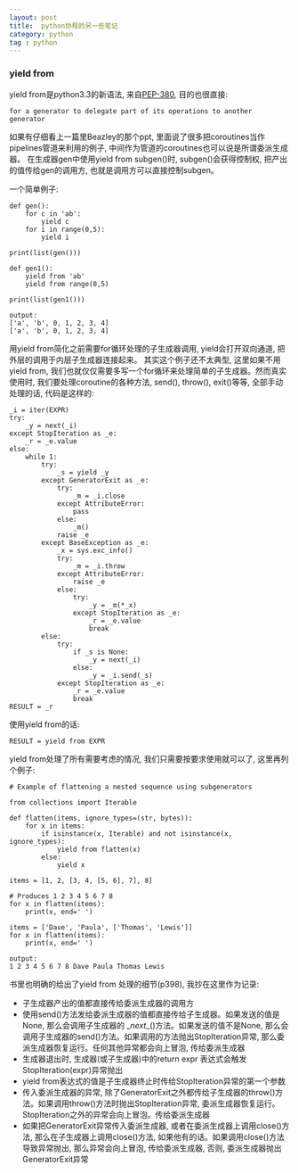 ```yaml
---
layout: post
title:  python协程的另一些笔记
category: python
tag : python
--- 
```


### yield from

yield from是python3.3的新语法, 来自[PEP-380](https://www.python.org/dev/peps/pep-0380/), 目的也很直接:  

`for a generator to delegate part of its operations to another generator`

如果有仔细看上一篇里Beazley的那个ppt, 里面说了很多把coroutines当作pipelines管道来利用的例子, 中间作为管道的coroutines也可以说是所谓委派生成器。 在生成器gen中使用yield from subgen()时, subgen()会获得控制权, 把产出的值传给gen的调用方, 也就是调用方可以直接控制subgen。  

一个简单例子:  

```
def gen():
	for c in 'ab':
		yield c
	for i in range(0,5):
		yield i

print(list(gen()))

def gen1():
	yield from 'ab'
	yield from range(0,5)

print(list(gen1()))

output:
['a', 'b', 0, 1, 2, 3, 4]
['a', 'b', 0, 1, 2, 3, 4]

```
用yield from简化之前需要for循环处理的子生成器调用, yield会打开双向通道, 把外层的调用于内层子生成器连接起来。 其实这个例子还不太典型, 这里如果不用yield from, 我们也就仅仅需要多写一个for循环来处理简单的子生成器。然而真实使用时, 我们要处理coroutine的各种方法, send(), throw(), exit()等等, 全部手动处理的话, 代码是这样的:  

```
_i = iter(EXPR)
try:
    _y = next(_i)
except StopIteration as _e:
    _r = _e.value
else:
    while 1:
        try:
            _s = yield _y
        except GeneratorExit as _e:
            try:
                _m = _i.close
            except AttributeError:
                pass
            else:
                _m()
            raise _e
        except BaseException as _e:
            _x = sys.exc_info()
            try:
                _m = _i.throw
            except AttributeError:
                raise _e
            else:
                try:
                    _y = _m(*_x)
                except StopIteration as _e:
                    _r = _e.value
                    break
        else:
            try:
                if _s is None:
                    _y = next(_i)
                else:
                    _y = _i.send(_s)
            except StopIteration as _e:
                _r = _e.value
                break
RESULT = _r

```

使用yield from的话:  

```
RESULT = yield from EXPR

```

yield from处理了所有需要考虑的情况, 我们只需要按要求使用就可以了, 这里再列个例子:  

```
# Example of flattening a nested sequence using subgenerators

from collections import Iterable

def flatten(items, ignore_types=(str, bytes)):
    for x in items:
        if isinstance(x, Iterable) and not isinstance(x, ignore_types):
            yield from flatten(x)
        else:
            yield x

items = [1, 2, [3, 4, [5, 6], 7], 8]

# Produces 1 2 3 4 5 6 7 8
for x in flatten(items):
    print(x, end=' ')

items = ['Dave', 'Paula', ['Thomas', 'Lewis']]
for x in flatten(items):
    print(x, end=' ')
    
output:
1 2 3 4 5 6 7 8 Dave Paula Thomas Lewis

```

书里也明确的给出了yield from 处理的细节(p398), 我抄在这里作为记录:  
* 子生成器产出的值都直接传给委派生成器的调用方  
* 使用send()方法发给委派生成器的值都直接传给子生成器。如果发送的值是None, 那么会调用子生成器的 \__next__()方法。如果发送的值不是None, 那么会调用子生成器的send()方法。如果调用的方法抛出StopIteration异常, 那么委派生成器恢复运行。任何其他异常都会向上冒泡, 传给委派生成器  
* 生成器退出时, 生成器(或子生成器)中的return expr 表达式会触发 StopIteration(expr)异常抛出  
* yield from表达式的值是子生成器终止时传给StopIteration异常的第一个参数  
* 传入委派生成器的异常, 除了GeneratorExit之外都传给子生成器的throw()方法。如果调用throw()方法时抛出StopIteration异常, 委派生成器恢复运行。StopIteration之外的异常会向上冒泡。传给委派生成器  
* 如果把GeneratorExit异常传入委派生成器, 或者在委派生成器上调用close()方法, 那么在子生成器上调用close()方法, 如果他有的话。如果调用close()方法导致异常抛出, 那么异常会向上冒泡, 传给委派生成器, 否则, 委派生成器抛出GeneratorExit异常  




